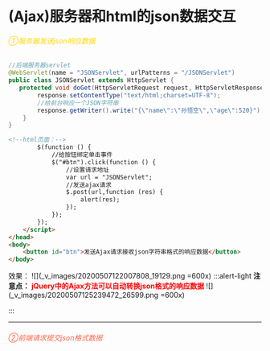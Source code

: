 # (Ajax)服务器和html的json数据交互
###### <font color=gold>①服务器发送json响应数据</font>
```java
//后端服务器servlet
@WebServlet(name = "JSONServlet", urlPatterns = "/JSONServlet")
public class JSONServlet extends HttpServlet {
   protected void doGet(HttpServletRequest request, HttpServletResponse response) throws ServletException, IOException {
        response.setContentType("text/html;charset=UTF-8");
        //给前台响应一个JSON字符串
        response.getWriter().write("{\"name\":\"孙悟空\",\"age\":520}");
    }
}
```  

```html
<!--html页面：-->
        $(function () {
            //给按钮绑定单击事件
            $("#btn").click(function () {
                //设置请求地址
                var url = "JSONServlet";
                //发送ajax请求
                $.post(url,function (res) {
                    alert(res);
                });
            });
        });
    </script>
</head>
<body>
    <button id="btn">发送Ajax请求接收json字符串格式的响应数据</button>
</body>
```
效果：
![](_v_images/20200507122007808_19129.png =600x)
:::alert-light
**注意点：**
<font color=red>**jQuery中的Ajax方法可以自动转换json格式的响应数据**</font>
![](_v_images/20200507125239472_26599.png =600x)

:::
***
###### <font color=tomato>②前端请求提交json格式数据</font>

